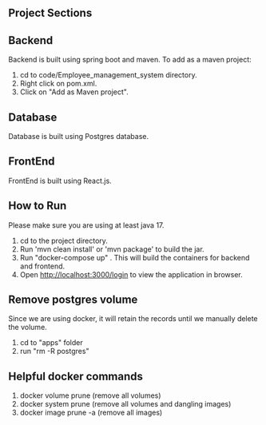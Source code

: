 ## Project Sections

## Backend

Backend is built using spring boot and maven. To add as a maven project: 

1) cd to code/Employee_management_system directory. 
2) Right click on pom.xml.
3) Click on "Add as Maven project". 

## Database

Database is built using Postgres database. 

## FrontEnd

FrontEnd is built using React.js.

## How to Run

Please make sure you are using at least java 17. 

1) cd to the project directory. 
2) Run 'mvn clean install' or 'mvn package' to build the jar. 
3) Run "docker-compose up" . This will build the containers for backend and frontend. 
4) Open [http://localhost:3000/login](http://localhost:3000/login) to view the application in browser. 


## Remove postgres volume

Since we are using docker, it will retain the records until we manually delete the volume. 

1) cd to "apps" folder
2) run "rm -R postgres"

## Helpful docker commands

1) docker volume prune (remove all volumes)
2) docker system prune (remove all volumes and dangling images)
3) docker image prune -a (remove all images)
